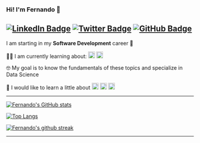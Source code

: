 ### Hi! I'm Fernando 👋

[![LinkedIn Badge](https://img.shields.io/badge/LinkedIn-0077B5?style=plastic&logo=linkedin&logoColor=white&link=https://www.linkedin.com/in/ftrasvent)](https://www.linkedin.com/in/ftrasvent)
[![Twitter Badge](https://img.shields.io/badge/Twitter-1DA1F2?style=plastic&logo=twitter&logoColor=white&link=https://twitter.com/ftrasvent)](https://twitter.com/ftrasvent)
[![GitHub Badge](https://img.shields.io/badge/GitHub-100000?style=plastic&logo=github&logoColor=white&link=https://github.com/ftrasvent)](https://github.com/ftrasvent)
---

I am starting in my **Software Development** career 🚀


👨‍💻 I am currently learning about: 
<img src="https://img.shields.io/badge/Python-14354C?style=for-the-badge&logo=python&logoColor=white&style=plastic" height="18"/>
<img src="https://img.shields.io/badge/JavaScript-F7DF1E?style=for-the-badge&logo=javascript&logoColor=black&style=plastic" height="18"/>


🤓 My goal is to know the fundamentals of these topics and specialize in Data Science 

🤔 I would like to learn a little about 
<img src="https://img.shields.io/badge/HTML5-E34F26?style=for-the-badge&logo=html5&logoColor=white&style=plastic" height="18"/>
<img src="https://img.shields.io/badge/CSS3-1572B6?style=for-the-badge&logo=css3&logoColor=white&style=plastic" height="18"/>
<img src="https://img.shields.io/badge/iOS-000000?style=for-the-badge&logo=Apple&logoColor=white&style=plastic" height="18"/> 

---

[![Fernando's GitHub stats](https://github-readme-stats.vercel.app/api?username=ftrasvent&show_icons=true&theme=algolia)](https://github.com/ftrasvent/github-readme-stats)

[![Top Langs](https://github-readme-stats.vercel.app/api/top-langs/?username=ftrasvent&theme=algolia)](https://github.com/ftrasvent/github-readme-stats)

[![Fernando's github streak](https://github-readme-streak-stats.herokuapp.com/?user=ftrasvent&theme=algolia)](https://github.com/ftrasvent/github-readme-streak-stats)

---
<!--
**ftrasvent/ftrasvent** is a ✨ _special_ ✨ repository because its `README.md` (this file) appears on your GitHub profile.

Here are some ideas to get you started:

- 🔭 I’m currently working on ...
- 🌱 I’m currently learning ...
- 👯 I’m looking to collaborate on ...
- 🤔 I’m looking for help with ...
- 💬 Ask me about ...
- 📫 How to reach me: ...
- 😄 Pronouns: ...
- ⚡ Fun fact: ...
-->
